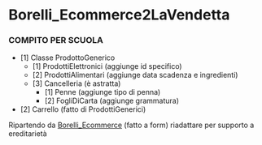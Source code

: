 # Borelli_Ecommerce2LaVendetta

### COMPITO PER SCUOLA
* [1] Classe ProdottoGenerico
  * [1] ProdottiElettronici (aggiunge id specifico)
  * [2] ProdottiAlimentari (aggiunge data scadenza e ingredienti)
  * [3] Cancelleria (è astratta)
    * [1] Penne (aggiunge tipo di penna)
    * [2] FogliDiCarta (aggiunge grammatura)
 * [2] Carrello (fatto di ProdottiGenerici)
 
 Ripartendo da [Borelli_Ecommerce](https://github.com/marcoborelli/Borelli_Ecommerce 'Borelli_Ecommerce')  (fatto a form) riadattare per supporto a ereditarietà
